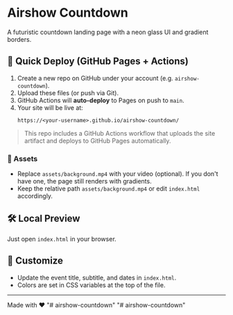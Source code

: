 # Airshow Countdown

A futuristic countdown landing page with a neon glass UI and gradient borders.

## 🚀 Quick Deploy (GitHub Pages + Actions)

1. Create a new repo on GitHub under your account (e.g. `airshow-countdown`).
2. Upload these files (or push via Git).
3. GitHub Actions will **auto-deploy** to Pages on push to `main`.
4. Your site will be live at:
   ```
   https://<your-username>.github.io/airshow-countdown/
   ```

> This repo includes a GitHub Actions workflow that uploads the site artifact and deploys to GitHub Pages automatically.

### 📁 Assets
- Replace `assets/background.mp4` with your video (optional). If you don't have one, the page still renders with gradients.
- Keep the relative path `assets/background.mp4` or edit `index.html` accordingly.

## 🛠 Local Preview
Just open `index.html` in your browser.

## 🔧 Customize
- Update the event title, subtitle, and dates in `index.html`.
- Colors are set in CSS variables at the top of the file.

---

Made with ❤️
"# airshow-countdown" 
"# airshow-countdown" 
